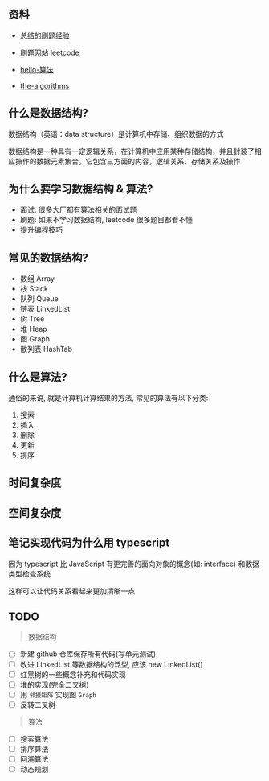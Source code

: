 ## 资料

- [总结的刷题经验](https://leetcode-solution-leetcode-pp.gitbook.io/leetcode-solution/)

- [刷题网站 leetcode](https://leetcode.cn/)

- [hello-算法](https://www.hello-algo.com/)

- [the-algorithms](https://the-algorithms.com/)

## 什么是数据结构?

数据结构（英语：data structure）是计算机中存储、组织数据的方式

数据结构是一种具有一定逻辑关系，在计算机中应用某种存储结构，并且封装了相应操作的数据元素集合。它包含三方面的内容，逻辑关系、存储关系及操作

## 为什么要学习数据结构 & 算法?

- 面试: 很多大厂都有算法相关的面试题
- 刷题: 如果不学习数据结构, leetcode 很多题目都看不懂
- 提升编程技巧

## 常见的数据结构?

- 数组 Array
- 栈 Stack
- 队列 Queue
- 链表 LinkedList
- 树 Tree
- 堆 Heap
- 图 Graph
- 散列表 HashTab

## 什么是算法?

通俗的来说, 就是计算机计算结果的方法, 常见的算法有以下分类:

1. 搜索
2. 插入
3. 删除
4. 更新
5. 排序

## 时间复杂度

## 空间复杂度

## 笔记实现代码为什么用 typescript

因为 typescript 比 JavaScript 有更完善的面向对象的概念(如: interface) 和数据类型检查系统

这样可以让代码关系看起来更加清晰一点

## TODO

> 数据结构

- [ ] 新建 github 仓库保存所有代码(写单元测试)
- [ ] 改进 LinkedList 等数据结构的泛型, 应该 new LinkedList<T>()
- [ ] 红黑树的一些概念补充和代码实现
- [ ] 堆的实现(完全二叉树)
- [ ] 用 `邻接矩阵` 实现图 `Graph`
- [ ] 反转二叉树

> 算法

- [ ] 搜索算法
- [ ] 排序算法
- [ ] 回溯算法
- [ ] 动态规划

